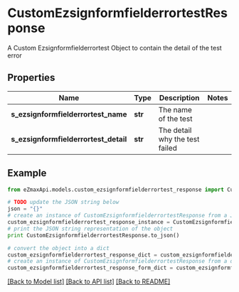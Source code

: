 # CustomEzsignformfielderrortestResponse

A Custom Ezsignformfielderrortest Object to contain the detail of the test error

## Properties
Name | Type | Description | Notes
------------ | ------------- | ------------- | -------------
**s_ezsignformfielderrortest_name** | **str** | The name of the test | 
**s_ezsignformfielderrortest_detail** | **str** | The detail why the test failed | 

## Example

```python
from eZmaxApi.models.custom_ezsignformfielderrortest_response import CustomEzsignformfielderrortestResponse

# TODO update the JSON string below
json = "{}"
# create an instance of CustomEzsignformfielderrortestResponse from a JSON string
custom_ezsignformfielderrortest_response_instance = CustomEzsignformfielderrortestResponse.from_json(json)
# print the JSON string representation of the object
print CustomEzsignformfielderrortestResponse.to_json()

# convert the object into a dict
custom_ezsignformfielderrortest_response_dict = custom_ezsignformfielderrortest_response_instance.to_dict()
# create an instance of CustomEzsignformfielderrortestResponse from a dict
custom_ezsignformfielderrortest_response_form_dict = custom_ezsignformfielderrortest_response.from_dict(custom_ezsignformfielderrortest_response_dict)
```
[[Back to Model list]](../README.md#documentation-for-models) [[Back to API list]](../README.md#documentation-for-api-endpoints) [[Back to README]](../README.md)


